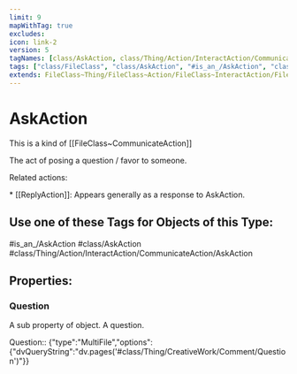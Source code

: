 ```yaml
---
limit: 9
mapWithTag: true
excludes:
icon: link-2
version: 5
tagNames: [class/AskAction, class/Thing/Action/InteractAction/CommunicateAction/AskAction, is_an_/AskAction, schema-org/AskAction]
tags: ["class/FileClass", "class/AskAction", "#is_an_/AskAction", "class/Thing/Action/InteractAction/CommunicateAction/AskAction"]
extends: FileClass~Thing/FileClass~Action/FileClass~InteractAction/FileClass~CommunicateAction
---
```


# AskAction
This is a kind of [[FileClass~CommunicateAction]]

The act of posing a question / favor to someone.

Related actions:

\* [[ReplyAction]]: Appears generally as a response to AskAction.


## Use one of these Tags for Objects of this Type:

#is_an_/AskAction
#class/AskAction
#class/Thing/Action/InteractAction/CommunicateAction/AskAction

## Properties:

### Question
A sub property of object. A question.

Question:: {"type":"MultiFile","options":{"dvQueryString":"dv.pages('#class/Thing/CreativeWork/Comment/Question')"}}


